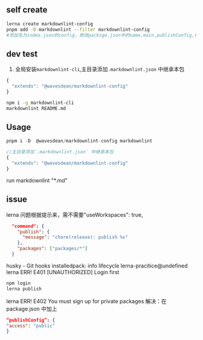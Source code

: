 <!--
 * @Author: zengbotao 2898487084@qq.com
 * @Date: 2024-07-08 21:52:17
 * @LastEditors: zengbotao 2898487084@qq.com
 * @LastEditTime: 2024-07-08 21:58:59
 * @FilePath: \lerna-pracitice\docs\coding\markdownlint.md
 * @Description: 这是默认设置,请设置`customMade`, 打开koroFileHeader查看配置 进行设置: https://github.com/OBKoro1/koro1FileHeader/wiki/%E9%85%8D%E7%BD%AE
-->
## self create

```bash
lerna create markdownlint-config
pnpm add -D markdownlint --filter markdownlint-config
#添加名为index.json的config，修改packsge.json中的name,main.publishConfig,repository
```

## dev test

1. 全局安装`markdownlint-cli`,主目录添加`.markdownlint.json` 中继承本包

```js
{
  "extends": "@wavesdean/markdownlint-config"
}
```

```bash
npm i -g markdownlint-cli
markdownlint README.md

```

## Usage

```js
pnpm i -D  @wavesdean/markdownlint-config markdownlint

//主目录添加`.markdownlint.json` 中继承本包
{
  "extends": "@wavesdean/markdownlint-config"
}
```

run markdownlint "\*.md"

## issue

lerna 问题根据提示来，需不需要"useWorkspaces": true,

```json
  "command": {
    "publish": {
      "message": "chore(release): publish %v"
    },
    "packages": ["packages/*"]
  }
```

husky - Git hooks installedpack: info lifecycle lerna-pracitice@undefined
lerna ERR! E401 [UNAUTHORIZED] Login first

```bash
npm login
lerna publish
```

lerna ERR! E402 You must sign up for private packages
解决：在 package.json 中加上

```json
“publishConfig”: {
"access": "public"
}
```
